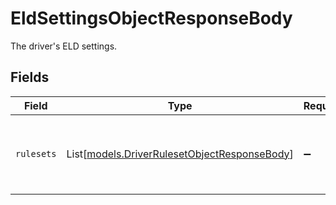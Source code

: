 # EldSettingsObjectResponseBody

The driver's ELD settings.


## Fields

| Field                                                                                        | Type                                                                                         | Required                                                                                     | Description                                                                                  |
| -------------------------------------------------------------------------------------------- | -------------------------------------------------------------------------------------------- | -------------------------------------------------------------------------------------------- | -------------------------------------------------------------------------------------------- |
| `rulesets`                                                                                   | List[[models.DriverRulesetObjectResponseBody](../models/driverrulesetobjectresponsebody.md)] | :heavy_minus_sign:                                                                           | The driver's ELD rulesets and overrides.                                                     |